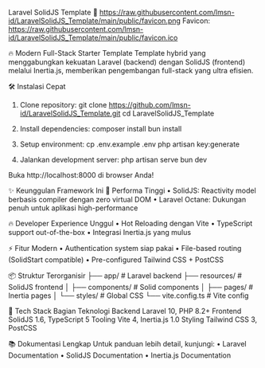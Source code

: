 Laravel SolidJS Template 🚀
https://raw.githubusercontent.com/lmsn-id/LaravelSolidJS_Template/main/public/favicon.png
Favicon: https://raw.githubusercontent.com/lmsn-id/LaravelSolidJS_Template/main/public/favicon.ico

🔥 Modern Full-Stack Starter Template
Template hybrid yang menggabungkan kekuatan Laravel (backend) dengan SolidJS (frontend) melalui Inertia.js, memberikan pengembangan full-stack yang ultra efisien.

🛠️ Instalasi Cepat

1.  Clone repository:
    git clone https://github.com/lmsn-id/LaravelSolidJS_Template.git
    cd LaravelSolidJS_Template

2.  Install dependencies:
    composer install
    bun install

3.  Setup environment:
    cp .env.example .env
    php artisan key:generate

4.  Jalankan development server:
    php artisan serve
    bun dev

Buka http://localhost:8000 di browser Anda!

✨ Keunggulan Framework Ini
🚀 Performa Tinggi
• SolidJS: Reactivity model berbasis compiler dengan zero virtual DOM
• Laravel Octane: Dukungan penuh untuk aplikasi high-performance

🔥 Developer Experience Unggul
• Hot Reloading dengan Vite
• TypeScript support out-of-the-box
• Integrasi Inertia.js yang mulus

⚡ Fitur Modern
• Authentication system siap pakai
• File-based routing (SolidStart compatible)
• Pre-configured Tailwind CSS + PostCSS

📦 Struktur Terorganisir
├── app/ # Laravel backend
├── resources/ # SolidJS frontend
│ ├── components/ # Solid components
│ ├── pages/ # Inertia pages
│ └── styles/ # Global CSS
└── vite.config.ts # Vite config

🧩 Tech Stack
Bagian Teknologi
Backend Laravel 10, PHP 8.2+
Frontend SolidJS 1.6, TypeScript 5
Tooling Vite 4, Inertia.js 1.0
Styling Tailwind CSS 3, PostCSS

📚 Dokumentasi Lengkap
Untuk panduan lebih detail, kunjungi:
• Laravel Documentation
• SolidJS Documentation
• Inertia.js Documentation

